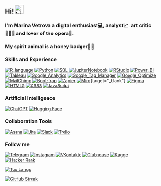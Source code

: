 ## Hi! <img src="https://user-images.githubusercontent.com/1303154/88677602-1635ba80-d120-11ea-84d8-d263ba5fc3c0.gif" width="28px" alt="hi">
### I'm Marina Vetrova a digital enthusiast💻, analyst📈, art critic👩🏻‍🎓 and lover of the opera🎼.
### My spirit animal is a honey badger🍯🦡

### Skills and Experience
[![R_language](https://img.shields.io/badge/-R-090909?style=for-the-badge&logo=r&logoColor=276DC3)](#)
[![Python](https://img.shields.io/badge/-Python-090909?style=for-the-badge&logo=python&logoColor=yellow)](#)
[![SQL](https://img.shields.io/badge/-SQL-090909?style=for-the-badge&logo=PostgreSQL&logoColor=blue)](#)
[![JupiterNotebook](https://img.shields.io/badge/-JupyterHub-090909?style=for-the-badge&logo=Jupyter&logoColor=FF4A00)](#)
[![RStudio](https://img.shields.io/badge/-RStudio-090909?style=for-the-badge&logo=RStudio&logoColor=75AADB)](#)
[![Power_BI](https://img.shields.io/badge/-Power_BI-090909?style=for-the-badge&logo=power-bi&logoColor=F2C811)](#)
[![Tableau](https://img.shields.io/badge/-Tableau-090909?style=for-the-badge&logo=Tableau&logoColor=E97627)](#)
[![Google_Analytics](https://img.shields.io/badge/-Google_Analytics-090909?style=for-the-badge&logo=google-analytics&logoColor=E37400)](#)
[![Google_Tag_Manager](https://img.shields.io/badge/-GTM-090909?style=for-the-badge&logo=google-tag-manager&logoColor=246FDB)](#)
[![Google_Optimize](https://img.shields.io/badge/-Google_Optimize-090909?style=for-the-badge&logo=google-optimize&logoColor=B366F6)](#)
[![MailChimp](https://img.shields.io/badge/-MailChimp-090909?style=for-the-badge&logo=MailChimp&logoColor=FFE01B)](#)
[![Bootstrap](https://img.shields.io/badge/-Bootstrap-090909?style=for-the-badge&logo=bootstrap&logoColor=7952B3)](#)
[![Zapier](https://img.shields.io/badge/-Zapier-090909?style=for-the-badge&logo=zapier&logoColor=FF4A00)](#)
[![Miro](https://img.shields.io/badge/-Miro-090909?style=for-the-badge&logo=miro&logoColor=F2C811)](https://miro.com/app/board/o9J_knnnqGQ=/){target="_blank"}
[![Figma](https://img.shields.io/badge/-Figma-090909?style=for-the-badge&logo=figma&logoColor=F24E1E)](#)
[![HTML5](https://img.shields.io/badge/-HTML5-090909?style=for-the-badge&logo=HTML5&logoColor=E34F26)](#)
[![CSS3](https://img.shields.io/badge/-CSS3-090909?style=for-the-badge&logo=CSS3&logoColor=1572B6)](#)
[![JavaScript](https://img.shields.io/badge/-JavaScript-090909?style=for-the-badge&logo=JavaScript&logoColor=F7DF1E)](#)

### Artificial Intelligence

[![ChatGPT](https://img.shields.io/badge/-ChatGPT-090909?style=for-the-badge&logo=openai&logoColor=white)](#)
[![Hugging Face](https://img.shields.io/badge/Hugging%20face-090909?style=for-the-badge&logo=huggingface&logoColor=yellow)](https://huggingface.co/marinavetrova)

### Collaboration Tools

[![Asana](https://img.shields.io/badge/-Asana-090909?style=for-the-badge&logo=asana&logoColor=F06A6A)](#)
[![Jira](https://img.shields.io/badge/-Jira-090909?style=for-the-badge&logo=jira&logoColor=0052CC)](#) 
[![Slack](https://img.shields.io/badge/-Slack-090909?style=for-the-badge&logo=slack&logoColor=4A154B)](#)
[![Trello](https://img.shields.io/badge/-Trello-090909?style=for-the-badge&logo=trello&logoColor=0052CC)](#) 

### Follow me
[![Telegram](https://img.shields.io/badge/-Telegram-090909?style=for-the-badge&logo=Telegram&logoColor=26A5E4)](https://t.me/marinavetrova)
[![Instagram](https://img.shields.io/badge/-Instagram-090909?style=for-the-badge&logo=Instagram&logoColor=E4405F)](https://www.instagram.com/marina.d.vetrova)
[![VKontakte](https://img.shields.io/badge/-VKontakte-090909?style=for-the-badge&logo=VK&logoColor=4680C2)](https://vk.com/marina_veter)
[![Clubhouse](https://img.shields.io/badge/-Clubhouse-090909?style=for-the-badge&logo=Clubhouse&logoColor=6515DD)](https://www.joinclubhouse.com/@marinavetrova)
[![Kagge](https://img.shields.io/badge/-Kaggle-090909?style=for-the-badge&logo=kaggle&logoColor=20BEFF)](https://www.kaggle.com/marinavetrova)
[![Hacker Rank](https://img.shields.io/badge/-Hacker%20Rank-090909?style=for-the-badge&logo=hackerrank&logoColor=white)](https://www.hackerrank.com/profile/marina_vetrova)

[![Top Langs](https://github-readme-stats.vercel.app/api/top-langs/?username=MarinaDVetrova&layout=compact&langs_count=8&theme=highcontrast)]()

[![GitHub Streak](http://github-readme-streak-stats.herokuapp.com?user=MarinaDVetrova&theme=dark&background=000000)](https://git.io/streak-stats)
